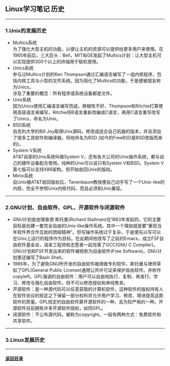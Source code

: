 ## Linux学习笔记 历史
---
### 1.Unix的发展历史

+ Multics系统  
为了强化大型主机的功能，以便让主机的资源可以提供给更多用户来使用。在1965年前后，三大巨头：Bell，MIT和GE发起了Multics计划：让大型主机可以实现提供300个以上的终端用于联机使用。
+ Unics系统  
参与过Multics计划的Ken Thompson通过汇编语言编写了一组内核程序，包括内核工具与小型的文件系统。因为简化了Multics的功能，于是便被朋友称为Unics。  
涉及了重要的概念：所有程序或系统设备都是文件。  
+ Unix系统  
因为Unics使用汇编语言编写而成，移植性不好，Thompson和Ritchie打算使用高级语言来编写，Ritchie将B语言重新改编成C语言，再用C语言重写改写了Unics，命名为Unix。
+ BSD系统  
伯克利大学的Bill Joy取得Unix源码，修改成适合自己机器的版本，并且添加了很多工具软件和编译器，将他命名为BSD (如今的FreeBSD是BSD改版而来的)。  
+ System V系统  
AT&T自家的Unix系统叫做System V，还有各大公司的Unix操作系统，都与自己的硬件设备配合使用。纯种的Unix可以说只有System V和BSD。System V第七版可以支持X86架构，但开始收回Unix的版权。  
+ Minix系统  
自Unix被AT&T收回版权后，Tanenbaum教授便自己动手写了一个Unix-like的内核，完全不参照Unix内核代码，而且必须和Unix兼容。

---
### 2.GNU计划、自由软件、GPL、开源软件与闭源软件

+ GNU计划是由理查德·斯托曼(Richard Stallman)在1983年发起的，它的主要目标是创建一套完全自由的Unix-like操作系统。其中一个理由就是要“重现当年软件界合作互助的团结精神”。但写操作系统过于复杂，于是便先以写可以在Unix上运行的程序作为目标。在此期间他改写了之前的Emacs，成立FSF自由软件基金会，请来工程师和志愿者一起完善了GCC(GNU C Complier)。GNU计划和FSF开发出来的软件被统称为自由软件(Free Software)。GNU计划里还编写了Bash Shell。  
+ 1985年，为了避免GNU所开发的自由软件被用做专利软件，斯托曼与律师草拟了GPL(General Public License)通用公共许可证来保护自由软件。并称作copyleft。GPL强调的自由软件：用户可以自由地执行、复制、再发行、学习、修改与强化自由软件。但不可以修改授权和单纯售卖。
+ 开源软件：是一种源代码可以任意获取的计算机软件，这种软件的版权持有人在软件协议的规定之下保留一部分权利并允许用户学习、修改、增进提高这款软件的质量。GPL规定的自由软件算开源软件的一种，且为较严格的一种。开源软件目前拥有许多开源软件授权，如同GPL。
+ 闭源软件：不公布源代码，被称为copyright。一般有两种方式：免费软件和共享软件。

---
### 3.Linux发展历史


---

#### [返回目录](./)
